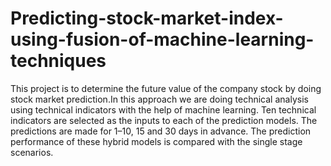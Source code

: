 # Predicting-stock-market-index-using-fusion-of-machine-learning-techniques
This project is to determine the future value of the company stock by doing stock market prediction.In this approach we are doing technical analysis using technical indicators with the help of machine learning. Ten technical indicators are selected as the inputs to each of the prediction models. The predictions are made for 1–10, 15 and 30 days in advance. The prediction performance of these hybrid models is compared with the single stage scenarios.
